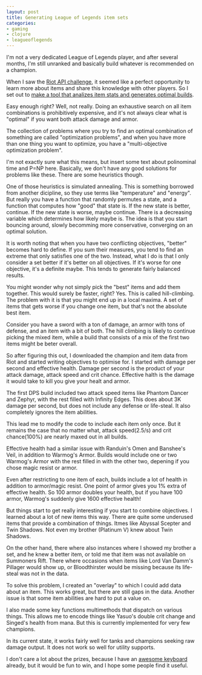 ```yaml
---
layout: post
title: Generating League of Legends item sets
categories:
- gaming
- clojure
- leagueoflegends
---
```


I'm not a very dedicated League of Legends player, and after several months, I'm still unranked and basically build whatever is recommended on a champion.

When I saw the [Riot API challenge](https://developer.riotgames.com/discussion/announcements/show/2lxEyIcE), it seemed like a perfect opportunity to learn more about items and share this knowledge with other players.
So I set out to [make a tool that analizes item stats and generates optimal builds](http://pepijndevos.nl/LolItemSets/).

Easy enough right? Well, not really. Doing an exhaustive search on all item combinations is prohibitively expensive, and it's not always clear what is "optimal" if you want both attack damage and armor.

The collection of problems where you try to find an optimal combination of something are called "optimization problems", and when you have more than one thing you want to optimize, you have a "multi-objective optimization problem".

I'm not exactly sure what this means, but insert some text about polinominal time and P=NP here. Basically, we don't have any good solutions for problems like these. There are some heuristics though.

One of those heuristics is simulated annealing. This is something borrowed from another dicipline, so they use terms like "temperature" and "energy". But really you have a function that randomly permutes a state, and a function that computes how "good" that state is. If the new state is better, continue. If the new state is worse, maybe continue. There is a decreasing variable which determines how likely maybe is. The idea is that you start bouncing around, slowly becomming more conservative, converging on an optimal solution.

It is worth noting that when you have two conflicting objectives, "better" becomes hard to define. If you sum their measures, you tend to find an extreme that only satisfies one of the two. Instead, what I do is that I only consider a set better if it's better on all objectives. If it's worse for one objective, it's a definite maybe. This tends to generate fairly balanced results.

You might wonder why not simply pick the "best" items and add them together. This would surely be faster, right? Yes. This is called hill-climbing. The problem with it is that you might end up in a local maxima. A set of items that gets worse if you change one item, but that's not the absolute best item.

Consider you have a sword with a ton of damage, an armor with tons of defense, and an item with a bit of both. The hill climbing is likely to continue picking the mixed item, while a build that consists of a mix of the first two items might be beter overall.

So after figuring this out, I downloaded the champion and item data from Riot and started writing objectives to optimise for. I started with damage per second and effective health. Damage per second is the product of your attack damage, attack speed and crit chance. Effective halth is the damage it would take to kill you give your healt and armor.

The first DPS build included two attack speed items like Phantom Dancer and Zephyr, with the rest filled with Infinity Edges. This does about 3K damage per second, but does not include any defense or life-steal. It also completely ignores the item abilities.

This lead me to modify the code to include each item only once. But it remains the case that no matter what, attack speed(2.5/s) and crit chance(100%) are nearly maxed out in all builds.

Effective health had a similar issue with Randuin's Omen and Banshee's Veil, in addition to Warmog's Armor. Builds would include one or two Warmog's Armor with the rest filled in with the other two, depening if you chose magic resist or armor.

Even after restricting to one item of each, builds include a lot of health in addition to armor/magic resist. One point of armor gives you 1% extra of effective health. So 100 armor doubles your health, but if you have 100 armor, Warmog's suddenly give 1600 effective health!

But things start to get really interesting if you start to combine objectives. I learned about a lot of new items this way. There are quite some underused items that provide a combination of things. Itmes like Abyssal Scepter and Twin Shadows. Not even my brother (Platinum V) knew about Twin Shadows.

On the other hand, there where also instances where I showed my brother a set, and he knew a better item, or told me that item was not available on Summoners Rift. There where occasions when items like Lord Van Damm's Pillager would show up, or Bloodthirster would be missing because its life-steal was not in the data.

To solve this problem, I created an "overlay" to which I could add data about an item. This works great, but there are still gaps in the data. Another issue is that some item abilities are hard to put a value on.

I also made some key functions multimethods that dispatch on various things. This allows me to encode things like Yasuo's double crit change and Singed's health from mana. But this is currently implemented for very few champions.

In its current state, it works fairly well for tanks and champions seeking raw damage output. It does not work so well for utility supports.

I don't care a lot about the prizes, because I have an [awesome keyboard](http://atreus.technomancy.us) already, but it would be fun to win, and I hope some people find it useful.
